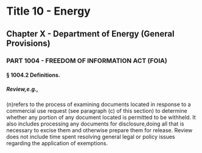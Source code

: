 
# Title 10 - Energy
## Chapter X - Department of Energy (General Provisions)
### PART 1004 - FREEDOM OF INFORMATION ACT (FOIA)
#### § 1004.2 Definitions.
##### Review,e.g.,

(n)refers to the process of examining documents located in response to a commercial use request (see paragraph (c) of this section) to determine whether any portion of any document located is permitted to be withheld. It also includes processing any documents for disclosure,doing all that is necessary to excise them and otherwise prepare them for release. Review does not include time spent resolving general legal or policy issues regarding the application of exemptions.
